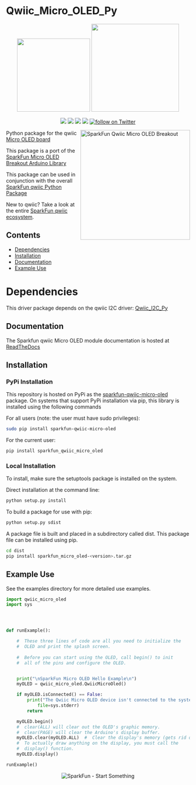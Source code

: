 Qwiic_Micro_OLED_Py
===================

<p align="center">
   <img src="https://cdn.sparkfun.com/assets/custom_pages/2/7/2/qwiic-logo-registered.jpg"  width=200>  
   <img src="https://www.python.org/static/community_logos/python-logo-master-v3-TM.png"  width=240>   
</p>
<p align="center">
	<a href="https://pypi.org/project/sparkfun-qwiic-micro-oled/" alt="Package">
		<img src="https://img.shields.io/pypi/pyversions/sparkfun_qwiic_micro_oled.svg" /></a>
	<a href="https://github.com/sparkfun/Qwiic_Micro_OLED_Py/issues" alt="Issues">
		<img src="https://img.shields.io/github/issues/sparkfun/Qwiic_Micro_OLED_Py.svg" /></a>
	<a href="https://qwiic-micro-oled-py.readthedocs.io/en/latest/index.html" alt="Documentation">
		<img src="https://readthedocs.org/projects/qwiic-micro-oled-py/badge/?version=latest&style=flat" /></a>
	<a href="https://github.com/sparkfun/Qwiic_Micro_OLED_Py/blob/master/LICENSE" alt="License">
		<img src="https://img.shields.io/badge/license-MIT-blue.svg" /></a>
	<a href="https://twitter.com/intent/follow?screen_name=sparkfun">
        	<img src="https://img.shields.io/twitter/follow/sparkfun.svg?style=social&logo=twitter"
           	 alt="follow on Twitter"></a>
	
</p>

<img src="https://cdn.sparkfun.com//assets/parts/1/2/6/2/1/14532-SparkFun_Micro_OLED_Breakout__Qwiic_-01.jpg"  align="right" width=300 alt="SparkFun Qwiic Micro OLED Breakout">

Python package for the qwiic [Micro OLED board](https://www.sparkfun.com/products/14532)

This package is a port of the [SparkFun Micro OLED Breakout Arduino Library](https://github.com/sparkfun/SparkFun_Micro_OLED_Arduino_Library)

This package can be used in conjunction with the overall [SparkFun qwiic Python Package](https://github.com/sparkfun/Qwiic_Py)

New to qwiic? Take a look at the entire [SparkFun qwiic ecosystem](https://www.sparkfun.com/qwiic).

## Contents

* [Dependencies](#dependencies)
* [Installation](#installation)
* [Documentation](#documentation)
* [Example Use](#example-use)

Dependencies
================
This driver package depends on the qwiic I2C driver: 
[Qwiic_I2C_Py](https://github.com/sparkfun/Qwiic_I2C_Py)

Documentation
-------------
The Sparkfun qwiic Micro OLED module documentation is hosted at [ReadTheDocs](https://qwiic-micro-oled-py.readthedocs.io/en/latest/index.html)

Installation
--------------

### PyPi Installation
This repository is hosted on PyPi as the [sparkfun-qwiic-micro-oled](https://pypi.org/project/sparkfun-qwiic-micro-oled/) package. On systems that support PyPi installation via pip, this library is installed using the following commands

For all users (note: the user must have sudo privileges):
```sh
sudo pip install sparkfun-qwiic-micro-oled
```
For the current user:

```sh
pip install sparkfun_qwiic_micro_oled
```

### Local Installation
To install, make sure the setuptools package is installed on the system.

Direct installation at the command line:
```sh
python setup.py install
```

To build a package for use with pip:
```sh
python setup.py sdist
 ```
A package file is built and placed in a subdirectory called dist. This package file can be installed using pip.
```sh
cd dist
pip install sparkfun_micro_oled-<version>.tar.gz
```
  
Example Use
------------
See the examples directory for more detailed use examples.

```python
import qwiic_micro_oled
import sys




def runExample():

    #  These three lines of code are all you need to initialize the
    #  OLED and print the splash screen.
  
    #  Before you can start using the OLED, call begin() to init
    #  all of the pins and configure the OLED.


    print("\nSparkFun Micro OLED Hello Example\n")
    myOLED = qwiic_micro_oled.QwiicMicroOled()

    if myOLED.isConnected() == False:
        print("The Qwiic Micro OLED device isn't connected to the system. Please check your connection", \
            file=sys.stderr)
        return

    myOLED.begin()
    #  clear(ALL) will clear out the OLED's graphic memory.
    #  clear(PAGE) will clear the Arduino's display buffer.
    myOLED.clear(myOLED.ALL)  #  Clear the display's memory (gets rid of artifacts)
    #  To actually draw anything on the display, you must call the
    #  display() function. 
    myOLED.display()

runExample()
```

<p align="center">
<img src="https://cdn.sparkfun.com/assets/custom_pages/3/3/4/dark-logo-red-flame.png" alt="SparkFun - Start Something">
</p>
